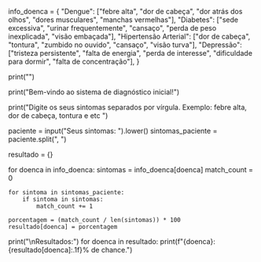 info_doenca = {
    "Dengue": ["febre alta", "dor de cabeça", "dor atrás dos olhos", "dores musculares", "manchas vermelhas"],
    "Diabetes": ["sede excessiva", "urinar frequentemente", "cansaço", "perda de peso inexplicada", "visão embaçada"],
    "Hipertensão Arterial": ["dor de cabeça", "tontura", "zumbido no ouvido", "cansaço", "visão turva"],
    "Depressão": ["tristeza persistente", "falta de energia", "perda de interesse", "dificuldade para dormir", "falta de concentração"],
}

print("")

print("Bem-vindo ao sistema de diagnóstico inicial!")


print("Digite os seus sintomas separados por vírgula. Exemplo: febre alta, dor de cabeça, tontura e etc ")

paciente = input("Seus sintomas: ").lower()
sintomas_paciente = paciente.split(", ")

resultado = {}

for doenca in info_doenca:
    sintomas = info_doenca[doenca]
    match_count = 0

    for sintoma in sintomas_paciente:
        if sintoma in sintomas:
            match_count += 1

    porcentagem = (match_count / len(sintomas)) * 100
    resultado[doenca] = porcentagem

print("\nResultados:")
for doenca in resultado:
    print(f"{doenca}: {resultado[doenca]:.1f}% de chance.")
